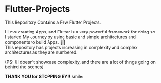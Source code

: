 # Flutter-Projects
<p>This Repository Contains a Few Flutter Projects.<br>
  
I Love creating Apps, and Flutter is a very powerful framework for doing so.<br>
I started My Journey by using basic and simple architectures and components to build Apps. :technologist:<br> 
This repository has projects increasing in complexity and complex architectures as they are numbered.<be> 

(PS: UI doesn't showcase complexity, and there are a lot of things going on behind the scenes)<br>
</p>
<b>THANK YOU for STOPPING BY!!</b>:smile:
